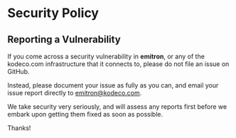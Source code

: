 # Security Policy

## Reporting a Vulnerability

If you come across a security vulnerability in __emitron__, or any of the kodeco.com infrastructure that it connects to, please do not file an
issue on GitHub.

Instead, please document your issue as fully as you can, and email your issue report directly to emitron@kodeco.com.

We take security very seriously, and will assess any reports first before we embark upon getting them fixed as soon as possible.

Thanks!
